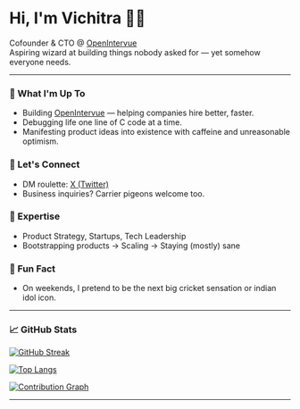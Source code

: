 # Hi, I'm Vichitra 👋🏻

Cofounder & CTO @ [OpenIntervue](https://openintervue.com)  
Aspiring wizard at building things nobody asked for — yet somehow everyone needs.

---

### 🚀 What I'm Up To
- Building [OpenIntervue](https://openintervue.com) — helping companies hire better, faster.
- Debugging life one line of C code at a time.
- Manifesting product ideas into existence with caffeine and unreasonable optimism.

### 🤝 Let's Connect
- DM roulette: [X (Twitter)](https://x.com/vichitrue)
- Business inquiries? Carrier pigeons welcome too.

### 🎯 Expertise
- Product Strategy, Startups, Tech Leadership
- Bootstrapping products → Scaling → Staying (mostly) sane

### 🏏 Fun Fact
- On weekends, I pretend to be the next big cricket sensation or indian idol icon.

---

### 📈 GitHub Stats

[![GitHub Streak](https://streak-stats.demolab.com/?user=mevichitra&hide_border=true)](https://github.com/mevichitra)

[![Top Langs](https://github-readme-stats.vercel.app/api/top-langs/?username=mevichitra&layout=compact&hide_border=true)](https://github.com/mevichitra)

[![Contribution Graph](https://github-readme-activity-graph.vercel.app/graph?username=mevichitra&hide_border=true&theme=github-compact)](https://github.com/mevichitra)

---
